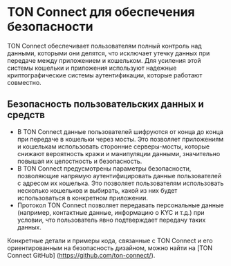 # TON Connect для обеспечения безопасности

TON Connect обеспечивает пользователям полный контроль над данными, которыми они делятся, что исключает утечку данных при передаче между приложением и кошельком. Для усиления этой системы кошельки и приложения используют надежные криптографические системы аутентификации, которые работают совместно.

## Безопасность пользовательских данных и средств

- В TON Connect данные пользователей шифруются от конца до конца при передаче в кошельки через мосты. Это позволяет приложениям и кошелькам использовать сторонние серверы-мосты, которые снижают вероятность кражи и манипуляции данными, значительно повышая их целостность и безопасность.
- В TON Connect предусмотрены параметры безопасности, позволяющие напрямую аутентифицировать данные пользователей с адресом их кошелька. Это позволяет пользователям использовать несколько кошельков и выбирать, какой из них будет использоваться в конкретном приложении.
- Протокол TON Connect позволяет передавать персональные данные (например, контактные данные, информацию о KYC и т.д.) при условии, что пользователь явно подтверждает передачу таких данных.

Конкретные детали и примеры кода, связанные с TON Connect и его ориентированным на безопасность дизайном, можно найти на [TON Connect GitHub] (https://github.com/ton-connect/).


